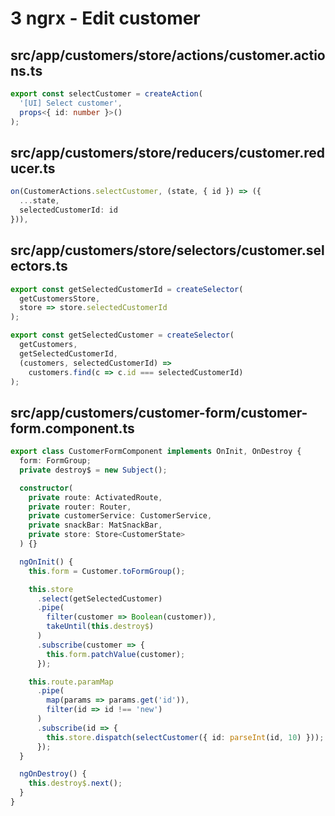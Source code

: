 # 3 ngrx - Edit customer

## src/app/customers/store/actions/customer.actions.ts

```ts
export const selectCustomer = createAction(
  '[UI] Select customer',
  props<{ id: number }>()
);
```

## src/app/customers/store/reducers/customer.reducer.ts

```ts
on(CustomerActions.selectCustomer, (state, { id }) => ({
  ...state,
  selectedCustomerId: id
})),
```

## src/app/customers/store/selectors/customer.selectors.ts

```ts
export const getSelectedCustomerId = createSelector(
  getCustomersStore,
  store => store.selectedCustomerId
);

export const getSelectedCustomer = createSelector(
  getCustomers,
  getSelectedCustomerId,
  (customers, selectedCustomerId) =>
    customers.find(c => c.id === selectedCustomerId)
);
```

## src/app/customers/customer-form/customer-form.component.ts

```ts
export class CustomerFormComponent implements OnInit, OnDestroy {
  form: FormGroup;
  private destroy$ = new Subject();

  constructor(
    private route: ActivatedRoute,
    private router: Router,
    private customerService: CustomerService,
    private snackBar: MatSnackBar,
    private store: Store<CustomerState>
  ) {}

  ngOnInit() {
    this.form = Customer.toFormGroup();

    this.store
      .select(getSelectedCustomer)
      .pipe(
        filter(customer => Boolean(customer)),
        takeUntil(this.destroy$)
      )
      .subscribe(customer => {
        this.form.patchValue(customer);
      });

    this.route.paramMap
      .pipe(
        map(params => params.get('id')),
        filter(id => id !== 'new')
      )
      .subscribe(id => {
        this.store.dispatch(selectCustomer({ id: parseInt(id, 10) }));
      });
  }

  ngOnDestroy() {
    this.destroy$.next();
  }
}
```
